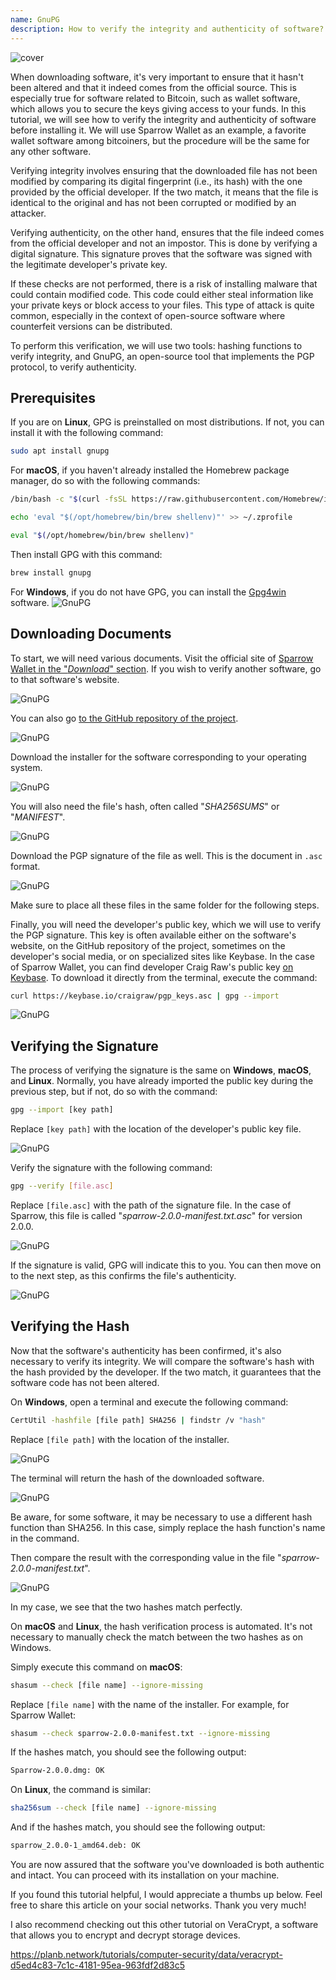 ```yaml
---
name: GnuPG
description: How to verify the integrity and authenticity of software?
---
```

![cover](assets/cover.webp)

When downloading software, it's very important to ensure that it hasn't been altered and that it indeed comes from the official source. This is especially true for software related to Bitcoin, such as wallet software, which allows you to secure the keys giving access to your funds. In this tutorial, we will see how to verify the integrity and authenticity of software before installing it. We will use Sparrow Wallet as an example, a favorite wallet software among bitcoiners, but the procedure will be the same for any other software.

Verifying integrity involves ensuring that the downloaded file has not been modified by comparing its digital fingerprint (i.e., its hash) with the one provided by the official developer. If the two match, it means that the file is identical to the original and has not been corrupted or modified by an attacker.

Verifying authenticity, on the other hand, ensures that the file indeed comes from the official developer and not an impostor. This is done by verifying a digital signature. This signature proves that the software was signed with the legitimate developer's private key.

If these checks are not performed, there is a risk of installing malware that could contain modified code. This code could either steal information like your private keys or block access to your files. This type of attack is quite common, especially in the context of open-source software where counterfeit versions can be distributed.

To perform this verification, we will use two tools: hashing functions to verify integrity, and GnuPG, an open-source tool that implements the PGP protocol, to verify authenticity.

## Prerequisites

If you are on **Linux**, GPG is preinstalled on most distributions. If not, you can install it with the following command:

```bash
sudo apt install gnupg
```

For **macOS**, if you haven't already installed the Homebrew package manager, do so with the following commands:

```bash
/bin/bash -c "$(curl -fsSL https://raw.githubusercontent.com/Homebrew/install/HEAD/install.sh)"
```

```bash
echo 'eval "$(/opt/homebrew/bin/brew shellenv)"' >> ~/.zprofile
```

```bash
eval "$(/opt/homebrew/bin/brew shellenv)"
```

Then install GPG with this command:

```bash
brew install gnupg
```
For **Windows**, if you do not have GPG, you can install the [Gpg4win](https://www.gpg4win.org/) software.
![GnuPG](assets/notext/01.webp)

## Downloading Documents

To start, we will need various documents. Visit the official site of [Sparrow Wallet in the "*Download*" section](https://sparrowwallet.com/download/). If you wish to verify another software, go to that software's website.

![GnuPG](assets/notext/02.webp)

You can also go [to the GitHub repository of the project](https://github.com/sparrowwallet/sparrow/releases).

![GnuPG](assets/notext/03.webp)

Download the installer for the software corresponding to your operating system.

![GnuPG](assets/notext/04.webp)

You will also need the file's hash, often called "*SHA256SUMS*" or "*MANIFEST*".

![GnuPG](assets/notext/05.webp)

Download the PGP signature of the file as well. This is the document in `.asc` format.

![GnuPG](assets/notext/06.webp)

Make sure to place all these files in the same folder for the following steps.

Finally, you will need the developer's public key, which we will use to verify the PGP signature. This key is often available either on the software's website, on the GitHub repository of the project, sometimes on the developer's social media, or on specialized sites like Keybase. In the case of Sparrow Wallet, you can find developer Craig Raw's public key [on Keybase](https://keybase.io/craigraw). To download it directly from the terminal, execute the command:

```bash
curl https://keybase.io/craigraw/pgp_keys.asc | gpg --import
```

![GnuPG](assets/notext/07.webp)

## Verifying the Signature

The process of verifying the signature is the same on **Windows**, **macOS**, and **Linux**. Normally, you have already imported the public key during the previous step, but if not, do so with the command:

```bash
gpg --import [key path]
```

Replace `[key path]` with the location of the developer's public key file.

![GnuPG](assets/notext/08.webp)

Verify the signature with the following command:

```bash
gpg --verify [file.asc]
```

Replace `[file.asc]` with the path of the signature file. In the case of Sparrow, this file is called "*sparrow-2.0.0-manifest.txt.asc*" for version 2.0.0.

![GnuPG](assets/notext/09.webp)

If the signature is valid, GPG will indicate this to you. You can then move on to the next step, as this confirms the file's authenticity.

![GnuPG](assets/notext/10.webp)

## Verifying the Hash
Now that the software's authenticity has been confirmed, it's also necessary to verify its integrity. We will compare the software's hash with the hash provided by the developer. If the two match, it guarantees that the software code has not been altered.

On **Windows**, open a terminal and execute the following command:

```bash
CertUtil -hashfile [file path] SHA256 | findstr /v "hash"
```

Replace `[file path]` with the location of the installer.

![GnuPG](assets/notext/11.webp)

The terminal will return the hash of the downloaded software.

![GnuPG](assets/notext/12.webp)

Be aware, for some software, it may be necessary to use a different hash function than SHA256. In this case, simply replace the hash function's name in the command.

Then compare the result with the corresponding value in the file "*sparrow-2.0.0-manifest.txt*".

![GnuPG](assets/notext/13.webp)

In my case, we see that the two hashes match perfectly.

On **macOS** and **Linux**, the hash verification process is automated. It's not necessary to manually check the match between the two hashes as on Windows.

Simply execute this command on **macOS**:

```bash
shasum --check [file name] --ignore-missing
```

Replace `[file name]` with the name of the installer. For example, for Sparrow Wallet:

```bash
shasum --check sparrow-2.0.0-manifest.txt --ignore-missing
```

If the hashes match, you should see the following output:

```bash
Sparrow-2.0.0.dmg: OK
```

On **Linux**, the command is similar:

```bash
sha256sum --check [file name] --ignore-missing
```

And if the hashes match, you should see the following output:

```bash
sparrow_2.0.0-1_amd64.deb: OK
```

You are now assured that the software you've downloaded is both authentic and intact. You can proceed with its installation on your machine.

If you found this tutorial helpful, I would appreciate a thumbs up below. Feel free to share this article on your social networks. Thank you very much!

I also recommend checking out this other tutorial on VeraCrypt, a software that allows you to encrypt and decrypt storage devices.

https://planb.network/tutorials/computer-security/data/veracrypt-d5ed4c83-7c1c-4181-95ea-963fdf2d83c5
